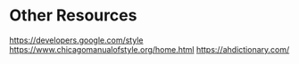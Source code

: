 # Other Resources

https://developers.google.com/style
https://www.chicagomanualofstyle.org/home.html
https://ahdictionary.com/
